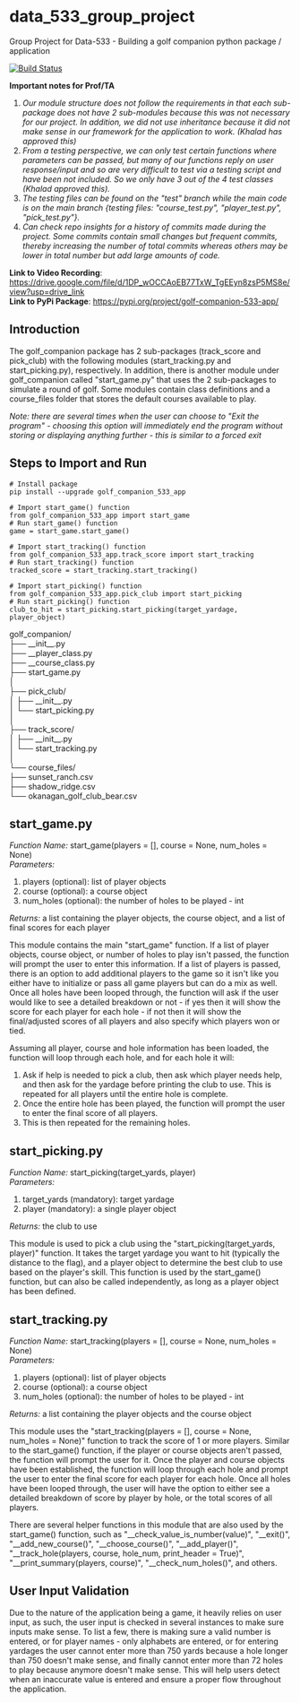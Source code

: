 # data_533_group_project
Group Project for Data-533 - Building a golf companion python package / application

[![Build Status](https://travis-ci.org/Dhunsheth/data_533_group_project.svg?branch=main)](https://travis-ci.org/Dhunsheth/data_533_group_project)

**Important notes for Prof/TA**
1. *Our module structure does not follow the requirements in that each sub-package does not have 2 sub-modules because this was not necessary for our project. In addition, we did not use inheritance because it did not make sense in our framework for the application to work. (Khalad has approved this)*
2. *From a testing perspective, we can only test certain functions where parameters can be passed, but many of our functions reply on user response/input and so are very difficult to test via a testing script and have been not included. So we only have 3 out of the 4 test classes (Khalad approved this).*
3. *The testing files can be found on the "test" branch while the main code is on the main branch {testing files: "course_test.py", "player_test.py", "pick_test.py"}.*
4. *Can check repo insights for a history of commits made during the project. Some commits contain small changes but frequent commits, thereby increasing the number of total commits whereas others may be lower in total number but add large amounts of code.*

**Link to Video Recording**: https://drive.google.com/file/d/1DP_wOCCAoEB77TxW_TgEEyn8zsP5MS8e/view?usp=drive_link       
**Link to PyPi Package**: https://pypi.org/project/golf-companion-533-app/      

**Introduction**
----------------
The golf_companion package has 2 sub-packages (track_score and pick_club) with the following modules (start_tracking.py and start_picking.py), respectively. In addition, there is another module under golf_companion called "start_game.py" that uses the 2 sub-packages to simulate a round of golf. Some modules contain class definitions and a course_files folder that stores the default courses available to play. 
  
*Note: there are several times when the user can choose to "Exit the program" - choosing this option will immediately end the program without storing or displaying anything further - this is similar to a forced exit*

**Steps to Import and Run**
----------------
```
# Install package
pip install --upgrade golf_companion_533_app

# Import start_game() function
from golf_companion_533_app import start_game
# Run start_game() function
game = start_game.start_game()

# Import start_tracking() function
from golf_companion_533_app.track_score import start_tracking
# Run start_tracking() function
tracked_score = start_tracking.start_tracking()

# Import start_picking() function
from golf_companion_533_app.pick_club import start_picking
# Run start_picking() function
club_to_hit = start_picking.start_picking(target_yardage, player_object)
```
golf_companion/  
├── \_\_init__.py  
├── \_\_player_class.py  
├── \_\_course_class.py  
├── start_game.py  
│   
├── pick_club/  
│   ├── \_\_init__.py  
│   └── start_picking.py  
│   
├── track_score/  
│   ├── \_\_init__.py  
│   └── start_tracking.py  
│   
└── course_files/  
    ├── sunset_ranch.csv    
    ├── shadow_ridge.csv   
    └── okanagan_golf_club_bear.csv   

**start_game.py**  
-----------------  
*Function Name:* start_game(players = [], course = None, num_holes = None)  
*Parameters:*   
1. players (optional): list of player objects  
2. course (optional): a course object
3. num_holes (optional): the number of holes to be played - int   

*Returns:* a list containing the player objects, the course object, and a list of final scores for each player  
  
This module contains the main "start_game" function. If a list of player objects, course object, or number of holes to play isn't passed, the function will prompt the user to enter this information. If a list of players is passed, there is an option to add additional players to the game so it isn't like you either have to initialize or pass all game players but can do a mix as well. Once all holes have been looped through, the function will ask if the user would like to see a detailed breakdown or not - if yes then it will show the score for each player for each hole - if not then it will show the final/adjusted scores of all players and also specify which players won or tied. 

Assuming all player, course and hole information has been loaded, the function will loop through each hole, and for each hole it will:
1. Ask if help is needed to pick a club, then ask which player needs help, and then ask for the yardage before printing the club to use. This is repeated for all players until the entire hole is complete.
2. Once the entire hole has been played, the function will prompt the user to enter the final score of all players.
3. This is then repeated for the remaining holes.

**start_picking.py**  
-----------------  
*Function Name:* start_picking(target_yards, player)  
*Parameters:*   
1. target_yards (mandatory): target yardage  
2. player (mandatory): a single player object   

*Returns:* the club to use  
  
This module is used to pick a club using the "start_picking(target_yards, player)" function. It takes the target yardage you want to hit (typically the distance to the flag), and a player object to determine 
the best club to use based on the player's skill. This function is used by the start_game() function, but can also be called independently, as long as a player object has been defined. 

**start_tracking.py**  
-----------------   
*Function Name:* start_tracking(players = [], course = None, num_holes = None)  
*Parameters:*   
1. players (optional): list of player objects  
2. course (optional): a course object
3. num_holes (optional): the number of holes to be played - int

*Returns:* a list containing the player objects and the course object  
    
This module uses the "start_tracking(players = [], course = None, num_holes = None)" function to track the score of 1 or more players. Similar to the start_game() function, if the player or course objects aren't passed, the function will prompt the user for it. Once the player and course objects have been established, the function will loop through each hole and prompt the user to enter the final score for each player for each hole. Once all holes have been looped through, the user will have the option to either see a detailed breakdown of score by player by hole, or the total scores of all players. 

There are several helper functions in this module that are also used by the start_game() function, such as "__check_value_is_number(value)", "__exit()", "__add_new_course()", "__choose_course()", "__add_player()", "__track_hole(players, course, hole_num, print_header = True)", "__print_summary(players, course)", "__check_num_holes()", and others. 

**User Input Validation**
-----------------   
Due to the nature of the application being a game, it heavily relies on user input, as such, the user input is checked in several instances to make sure inputs make sense. To list a few, there is making sure a valid number is entered, or for player names - only alphabets are entered, or for entering yardages the user cannot enter more than 750 yards because a hole longer than 750 doesn't make sense, and finally cannot enter more than 72 holes to play because anymore doesn't make sense. This will help users detect when an inaccurate value is entered and ensure a proper flow throughout the application.

